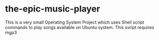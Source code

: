# the-epic-music-player
This is a very small Operating System Project which uses Shell script commands to play songs available on Ubuntu system.
This svript requires mgp3 
